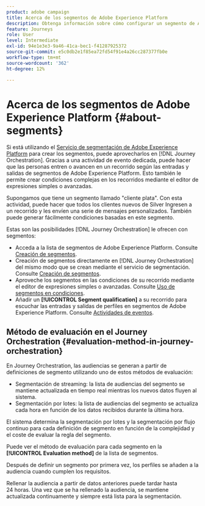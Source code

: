 ```yaml
---
product: adobe campaign
title: Acerca de los segmentos de Adobe Experience Platform
description: Obtenga información sobre cómo configurar un segmento de Adobe Experience Platform
feature: Journeys
role: User
level: Intermediate
exl-id: 94e1e3e3-9a46-41ca-bec1-f41287925372
source-git-commit: e5c0db2e1f85ea72fd54f91e4a26cc287377fb0e
workflow-type: tm+mt
source-wordcount: '362'
ht-degree: 12%

---
```


# Acerca de los segmentos de Adobe Experience Platform {#about-segments}

Si está utilizando el [Servicio de segmentación de Adobe Experience Platform](https://experienceleague.adobe.com/docs/experience-platform/segmentation/home.html?lang=es) para crear los segmentos, puede aprovecharlos en [!DNL Journey Orchestration]. Gracias a una actividad de evento dedicada, puede hacer que las personas entren o avancen en un recorrido según las entradas y salidas de segmentos de Adobe Experience Platform. Esto también le permite crear condiciones complejas en los recorridos mediante el editor de expresiones simples o avanzadas.

Supongamos que tiene un segmento llamado &quot;cliente plata&quot;. Con esta actividad, puede hacer que todos los clientes nuevos de Silver Ingresen a un recorrido y les envíen una serie de mensajes personalizados. También puede generar fácilmente condiciones basadas en este segmento.

Estas son las posibilidades [!DNL Journey Orchestration] le ofrecen con segmentos:

* Acceda a la lista de segmentos de Adobe Experience Platform. Consulte [Creación de segmentos](../segment/creating-a-segment.md).
* Creación de segmentos directamente en [!DNL Journey Orchestration] del mismo modo que se crean mediante el servicio de segmentación. Consulte [Creación de segmentos](../segment/creating-a-segment.md).
* Aproveche los segmentos en las condiciones de su recorrido mediante el editor de expresiones simples o avanzadas. Consulte [Uso de segmentos en condiciones](../segment/using-a-segment.md).
* Añadir un **[!UICONTROL Segment qualification]** a su recorrido para escuchar las entradas y salidas de perfiles en segmentos de Adobe Experience Platform. Consulte [Actividades de eventos](../building-journeys/segment-qualification-events.md).

## Método de evaluación en el Journey Orchestration {#evaluation-method-in-journey-orchestration}

En Journey Orchestration, las audiencias se generan a partir de definiciones de segmento utilizando uno de estos métodos de evaluación:

* Segmentación de streaming: la lista de audiencias del segmento se mantiene actualizada en tiempo real mientras los nuevos datos fluyen al sistema.
* Segmentación por lotes: la lista de audiencias del segmento se actualiza cada hora en función de los datos recibidos durante la última hora.

El sistema determina la segmentación por lotes y la segmentación por flujo continuo para cada definición de segmento en función de la complejidad y el coste de evaluar la regla del segmento.

Puede ver el método de evaluación para cada segmento en la **[!UICONTROL Evaluation method]** de la lista de segmentos.

Después de definir un segmento por primera vez, los perfiles se añaden a la audiencia cuando cumplen los requisitos.

Rellenar la audiencia a partir de datos anteriores puede tardar hasta 24 horas. Una vez que se ha rellenado la audiencia, se mantiene actualizada continuamente y siempre está lista para la segmentación.
